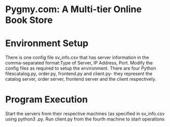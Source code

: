 # Pygmy.com:  A Multi-tier Online Book Store


# Environment Setup

There  is  one  config  file sv_info.csv that has server information in the comma-separated format:Type of Server, IP Address, Port. Modify the config files as required to setup the environment. There are four Python filescatalog.py, order.py, frontend.py and client.py- they represent the catalog server, order server, frontend server and the client respectively.

# Program Execution

Start the servers from their respective machines (as specified in sv_info.csv using python3 <servernamehere>.py.  Run client.py from the fourth machine to start operations

